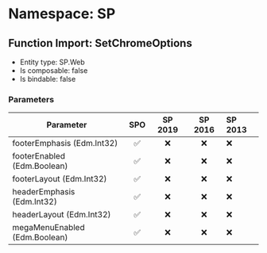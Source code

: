 # Namespace: SP

## Function Import: SetChromeOptions

- Entity type: SP.Web
- Is composable: false
- Is bindable: false

### Parameters

Parameter | SPO | SP 2019 | SP 2016 | SP 2013
----------|:---:|:-------:|:-------:|:-------
footerEmphasis (Edm.Int32) | ✅ | ❌ | ❌ | ❌
footerEnabled (Edm.Boolean) | ✅ | ❌ | ❌ | ❌
footerLayout (Edm.Int32) | ✅ | ❌ | ❌ | ❌
headerEmphasis (Edm.Int32) | ✅ | ❌ | ❌ | ❌
headerLayout (Edm.Int32) | ✅ | ❌ | ❌ | ❌
megaMenuEnabled (Edm.Boolean) | ✅ | ❌ | ❌ | ❌